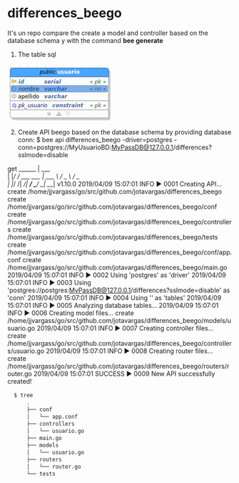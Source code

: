 # differences_beego
It's un repo compare the create a model and controller based on the database schema y with the command **bee generate**

1. The table sql

  ![Table user bd](/img/001.png)

2. Create API beego  based on the database schema by providing database conn:
        $ bee api differences_beego -driver=postgres -conn=postgres://MyUsuarioBD:MyPassDB@127.0.0.1/differences?sslmode=disable

  get
          ______
          | ___ \
          | |_/ /  ___   ___
          | ___ \ / _ \ / _ \
          | |_/ /|  __/|  __/
          \____/  \___| \___| v1.10.0
          2019/04/09 15:07:01 INFO     ▶ 0001 Creating API...
          	create	 /home/jjvargass/go/src/github.com/jotavargas/differences_beego
          	create	 /home/jjvargass/go/src/github.com/jotavargas/differences_beego/conf
          	create	 /home/jjvargass/go/src/github.com/jotavargas/differences_beego/controllers
          	create	 /home/jjvargass/go/src/github.com/jotavargas/differences_beego/tests
          	create	 /home/jjvargass/go/src/github.com/jotavargas/differences_beego/conf/app.conf
          	create	 /home/jjvargass/go/src/github.com/jotavargas/differences_beego/main.go
          2019/04/09 15:07:01 INFO     ▶ 0002 Using 'postgres' as 'driver'
          2019/04/09 15:07:01 INFO     ▶ 0003 Using 'postgres://postgres:MyPassDB@127.0.0.1/differences?sslmode=disable' as 'conn'
          2019/04/09 15:07:01 INFO     ▶ 0004 Using '' as 'tables'
          2019/04/09 15:07:01 INFO     ▶ 0005 Analyzing database tables...
          2019/04/09 15:07:01 INFO     ▶ 0006 Creating model files...
          	create	 /home/jjvargass/go/src/github.com/jotavargas/differences_beego/models/usuario.go
          2019/04/09 15:07:01 INFO     ▶ 0007 Creating controller files...
          	create	 /home/jjvargass/go/src/github.com/jotavargas/differences_beego/controllers/usuario.go
          2019/04/09 15:07:01 INFO     ▶ 0008 Creating router files...
          	create	 /home/jjvargass/go/src/github.com/jotavargas/differences_beego/routers/router.go
          2019/04/09 15:07:01 SUCCESS  ▶ 0009 New API successfully created!

      $ tree
          .
          ├── conf
          │   └── app.conf
          ├── controllers
          │   └── usuario.go
          ├── main.go
          ├── models
          │   └── usuario.go
          ├── routers
          │   └── router.go
          └── tests
